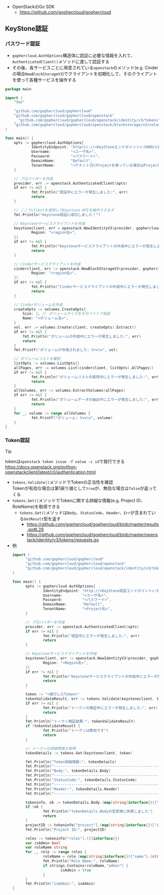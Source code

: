 - OpenStackのGo SDK
  - https://github.com/gophercloud/gophercloud

## KeyStone認証
### パスワード認証
- `gophercloud.AuthOptions`構造体に認証に必要な情報を入れて、`AuthenticatedClient()`メソッドに渡して認証する
- その後、各サービスごとに用意されている`openstack`のメソッド(e.g. Cinderの場合`NewBlockStorageV3`)でクライアントを初期化して、そのクライアントを使って各種サービスを操作する

```go
package main

import (
    "fmt"

    "github.com/gophercloud/gophercloud"
    "github.com/gophercloud/gophercloud/openstack"
    _ "github.com/gophercloud/gophercloud/openstack/identity/v3/tokens"
    "github.com/gophercloud/gophercloud/openstack/blockstorage/v3/volumes"
)

func main() {
    opts := gophercloud.AuthOptions{
            IdentityEndpoint: "http(s)://<KeyStoneエンドポイント>:5000/v3",
            Username:         "<ユーザ名>",
            Password:         "<パスワード>",
            DomainName:       "Default",
            TenantName:       "<テナントID(Projectを使っている場合はProjectID)>",
    }

    // プロバイダーを作成
    provider, err := openstack.AuthenticatedClient(opts)
    if err != nil {
            fmt.Println("認証中にエラーが発生しました:", err)
            return
    }

    // ここでclientを使用してKeystone APIを操作できます
    fmt.Println("Keystone認証に成功しました！")

    // Keystoneサービスクライアントを作成
    keystoneclient, err = openstack.NewIdentityV3(provider, gophercloud.EndpointOpts{
            Region: "<region名>",
    })
    if err != nil {
            fmt.Println("Keystoneサービスクライアントの作成中にエラーが発生しました:", err)
            return
    }

    // Cinderサービスクライアントを作成
    cinderclient, err := openstack.NewBlockStorageV3(provider, gophercloud.EndpointOpts{
            Region: "<region名>",
    })
    if err != nil {
            fmt.Println("Cinderサービスクライアントの作成中にエラーが発生しました:", err)
            return
    }

	// Cinderボリュームを作成
	createOpts := volumes.CreateOpts{
		Size: 1, // ボリュームサイズをギガバイトで指定
		Name: "<ボリューム名>",
	}
	vol, err := volumes.Create(client, createOpts).Extract()
	if err != nil {
		fmt.Println("ボリュームの作成中にエラーが発生しました:", err)
		return
	}
	fmt.Printf("ボリュームが作成されました: %+v\n", vol)

    // ボリュームリストを確認
    listOpts := volumes.ListOpts{}
    allPages, err := volumes.List(cinderclient, listOpts).AllPages()
    if err != nil {
            fmt.Println("ボリュームリストの取得中にエラーが発生しました:", err)
            return
    }
    allVolumes, err := volumes.ExtractVolumes(allPages)
    if err != nil {
            fmt.Println("ボリュームデータの抽出中にエラーが発生しました:", err)
            return
    }
    for _, volume := range allVolumes {
            fmt.Printf("ボリューム: %+v\n", volume)
    }
}
```

### Token認証
> [!TIP]
> tokenは`openstack token issue -f value -c id`で発行できる  
> https://docs.openstack.org/python-openstackclient/latest/cli/authentication.html

- `tokens.Validate()`メソッドでTokenの正当性を確認  
  Tokenが有効な場合は第1戻り値として`true`が、無効な場合は`false`が返ってくる
- `tokens.Get()`メソッドでTokenに関する詳細な情報(e.g. Project ID、RoleName)を取得できる
  - `tokens.Get()`メソッドは`Body`、`StatusCode`、`Header`、`Err`が含まれている`GetResult`型を返す
    - https://github.com/gophercloud/gophercloud/blob/master/results.go#L28
    - https://github.com/gophercloud/gophercloud/blob/master/openstack/identity/v3/tokens/requests.go
- 例
  ```go
  import (
        "github.com/gophercloud/gophercloud"
        "github.com/gophercloud/gophercloud/openstack"
        "github.com/gophercloud/gophercloud/openstack/identity/v3/tokens"
  )
  
  func main() {
        opts := gophercloud.AuthOptions{
                IdentityEndpoint: "http://<KeyStone認証エンドポイント>:5000/v3",
                Username:         "<ユーザ名>",
                Password:         "<パスワード>",
                DomainName:       "Default",
                TenantName:       "<Project名>",
        }

        // プロバイダーを作成
        provider, err := openstack.AuthenticatedClient(opts)
        if err != nil {
                fmt.Println("認証中にエラーが発生しました:", err)
                return
        }

        // Keystoneサービスクライアントを作成
        keystoneclient, err := openstack.NewIdentityV3(provider, gophercloud.EndpointOpts{
                Region: "<Region名>",
        })
        if err != nil {
                fmt.Println("Keystoneサービスクライアントの作成中にエラーが発生しました:", err)
                return
        }

        token := "<発行したToken>"
        tokenValidateResult, err := tokens.Validate(keystoneclient, token)
        if err != nil {
                fmt.Println("トークンの検証中にエラーが発生しました:", err)
                return
        }
        fmt.Println("トークン検証結果:", tokenValidateResult)
        if !tokenValidateResult {
                fmt.Println("トークンは無効です")
                return
        }

        // トークンの詳細情報を取得
        tokenDetails := tokens.Get(keystoneclient, token)

        fmt.Println("Token詳細情報:", tokenDetails)
        fmt.Println("-------------------------------------------------------------\n")
        fmt.Println("Body:", tokenDetails.Body)
        fmt.Println("-------------------------------------------------------------\n")
        fmt.Println("StatusCode:", tokenDetails.StatusCode)
        fmt.Println("-------------------------------------------------------------\n")
        fmt.Println("Header:", tokenDetails.Header)
        fmt.Println("-------------------------------------------------------------\n")

        tokeninfo, ok := tokenDetails.Body.(map[string]interface{})["token"].(map[string]interface{})
        if !ok {
                fmt.Println("tokenDetails.Bodyの型変換に失敗しました")
                return
        }
        projectID := tokeninfo["project"].(map[string]interface{})["id"]
        fmt.Println("Project ID:", projectID)

        roles := tokeninfo["roles"].([]interface{})
        var isAdmin bool
        var roleName string
        for _, role := range roles {
                roleName = role.(map[string]interface{})["name"].(string)
                fmt.Println("Role Name:", roleName)
                if strings.Contains(roleName,"admin") {
                        isAdmin = true
                }
        }
        fmt.Println("isAdmin:", isAdmin)
  }
  ```